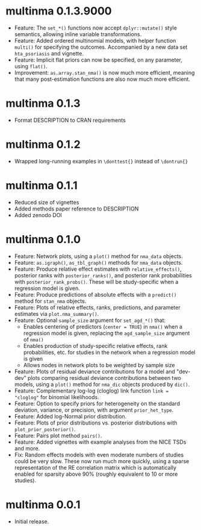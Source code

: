 # multinma 0.1.3.9000

* Feature: The `set_*()` functions now accept `dplyr::mutate()` style semantics,
allowing inline variable transformations.
* Feature: Added ordered multinomial models, with helper function `multi()` for
specifying the outcomes. Accompanied by a new data set `hta_psoriasis` and
vignette.
* Feature: Implicit flat priors can now be specified, on any parameter, using
`flat()`.
* Improvement: `as.array.stan_nma()` is now much more efficient, meaning that
many post-estimation functions are also now much more efficient.

# multinma 0.1.3

* Format DESCRIPTION to CRAN requirements

# multinma 0.1.2

* Wrapped long-running examples in `\donttest{}` instead of `\dontrun{}`

# multinma 0.1.1

* Reduced size of vignettes
* Added methods paper reference to DESCRIPTION
* Added zenodo DOI

# multinma 0.1.0

* Feature: Network plots, using a `plot()` method for `nma_data` objects.
* Feature: `as.igraph()`, `as_tbl_graph()` methods for `nma_data` objects.
* Feature: Produce relative effect estimates with `relative_effects()`,
posterior ranks with `posterior_ranks()`, and posterior rank probabilities with
`posterior_rank_probs()`. These will be study-specific when a regression model
is given.
* Feature: Produce predictions of absolute effects with a `predict()` method for
`stan_nma` objects.
* Feature: Plots of relative effects, ranks, predictions, and parameter
estimates via `plot.nma_summary()`.
* Feature: Optional `sample_size` argument for `set_agd_*()` that:
  - Enables centering of predictors (`center = TRUE`) in `nma()` when
    a regression model is given, replacing the `agd_sample_size` argument of `nma()`
  - Enables production of study-specific relative effects, rank probabilities,
    etc. for studies in the network when a regression model is given
  - Allows nodes in network plots to be weighted by sample size
* Feature: Plots of residual deviance contributions for a model and "dev-dev"
plots comparing residual deviance contributions between two models, using a
`plot()` method for `nma_dic` objects produced by `dic()`.
* Feature: Complementary log-log (cloglog) link function `link = "cloglog"` for
binomial likelihoods.
* Feature: Option to specify priors for heterogeneity on the standard deviation,
variance, or precision, with argument `prior_het_type`.
* Feature: Added log-Normal prior distribution.
* Feature: Plots of prior distributions vs. posterior distributions with
`plot_prior_posterior()`.
* Feature: Pairs plot method `pairs()`.
* Feature: Added vignettes with example analyses from the NICE TSDs and more.
* Fix: Random effects models with even moderate numbers of studies could be very
slow. These now run much more quickly, using a sparse representation of the RE
correlation matrix which is automatically enabled for sparsity above 90%
(roughly equivalent to 10 or more studies).

# multinma 0.0.1

* Initial release.
